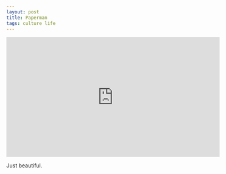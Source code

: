 ```yaml
---
layout: post
title: Paperman
tags: culture life
---
```


<div class="video-container">
<iframe width="560" height="315" src="http://www.youtube.com/embed/1QAI4B_2Mfc" frameborder="0" allowfullscreen></iframe>
</div>

Just beautiful.
